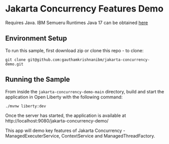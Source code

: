 # Jakarta Concurrency Features Demo

Requires Java. IBM Semueru Runtimes Java 17 can be obtained [here](https://developer.ibm.com/languages/java/semeru-runtimes/downloads/)

## Environment Setup
To run this sample, first download zip or clone this repo - to clone:
```shell
git clone git@github.com:gauthamkrishnanibm/jakarta-concurrency-demo.git
```

## Running the Sample
From inside the `jakarta-concurrency-demo-main` directory, build and start the application in Open Liberty with the following command: 

```shell
./mvnw liberty:dev
```

Once the server has started, the application is available at http://localhost:9080/jakarta-concurrency-demo/

This app will demo key features of Jakarta Concurrency - ManagedExecuterService, ContextService and ManagedThreadFactory.
